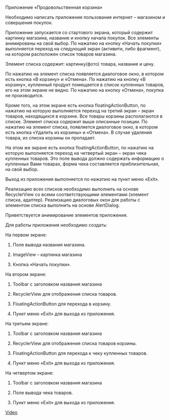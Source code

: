 Приложение «Продовольственная корзина»

Необходимо написать приложение пользования интернет – магазином и совершения покупок.

Приложение запускается со стартового экрана, который содержит картинку магазина, название и кнопку начала покупок. Все элементы анимированы на свой выбор. По нажатию на кнопку «Начать покупки» выполняется переход на следующий экран (активити, либо фрагмент), на котором расположен список товаров магазина.

Элемент списка содержит: картинку(фото) товара, название и цену.

По нажатию на элемент списка появляется диалоговое окно, в котором есть кнопка «В корзину» и «Отмена». По нажатию на кнопку «В корзину», купленный продукт помещается в список купленных товаров, его на этом экране не видно. По нажатию на кнопку «Отмена», покупка не производится.

Кроме того, на этом экране есть кнопка floatingActionButton, по нажатию на которую выполняется переход на третий экран – экран товаров, находящихся в корзине. Все товары корзины располагаются в списке. Элемент списка содержит выше описанные позиции. По нажатию на элемент списка, появляется диалоговое окно, в котором есть кнопка «Удалить из корзины» и «Отмена». В случае удаления товара, из списка корзины он пропадает.

На этом же экране есть кнопка floatingActionButton, по нажатию на которую выполняется переход на четвертый экран – экран чека купленных товаров. Это поле вывода должно содержать информацию о купленных Вами товарах, форма чека составляется приблизительная, на свой выбор.

Выход из приложения выполняется по нажатию на пункт меню «Exit».

Реализацию всех списков необходимо выполнить на основе RecyclerView со всеми соответствующими элементами (элемент списка, адаптер). Реализацию диалоговых окон для работы с элементом списка выполнить на основе AlertDialog.

Приветствуется анимирование элементов приложения.

Для работы приложения необходимо создать:

На первом экране:

1. Поле вывода названия магазина.

2. ImageView – картинка магазина

3. Кнопка «Начать покупки».

На втором экране:

1. Toolbar с заголовком названия магазина

2. RecyclerView для отображения списка товаров.

3. FloatingActionButton для перехода в корзину.

4. Пункт меню «Exit» для выхода из приложения.

На третьем экране:

1. Toolbar с заголовком названия магазина

2. RecyclerView для отображения списка товаров корзины.

3. FloatingActionButton для перехода к чеку купленных товаров.

4. Пункт меню «Exit» для выхода из приложения.

На четвертом экране:

1. Toolbar с заголовком названия магазина

2. Поле вывода чека товаров.

3. Пункт меню «Exit» для выхода из приложения.

[Video](https://rutube.ru/video/private/60353ecfe09899c877e74d0d60e0bc67/?p=g_igcZRG2F_06equ2nenqQ)